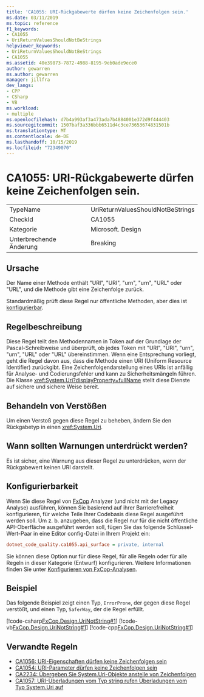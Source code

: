 ```yaml
---
title: 'CA1055: URI-Rückgabewerte dürfen keine Zeichenfolgen sein.'
ms.date: 03/11/2019
ms.topic: reference
f1_keywords:
- CA1055
- UriReturnValuesShouldNotBeStrings
helpviewer_keywords:
- UriReturnValuesShouldNotBeStrings
- CA1055
ms.assetid: 40e39873-7872-4988-8195-9eb0ade9ece0
author: gewarren
ms.author: gewarren
manager: jillfra
dev_langs:
- CPP
- CSharp
- VB
ms.workload:
- multiple
ms.openlocfilehash: d7b4a993af3a473ada7b4884001e372d9f444403
ms.sourcegitcommit: 1507baf3a336bbb6511d4c3ce73653674831501b
ms.translationtype: MT
ms.contentlocale: de-DE
ms.lasthandoff: 10/15/2019
ms.locfileid: "72349070"
---
```

# <a name="ca1055-uri-return-values-should-not-be-strings"></a>CA1055: URI-Rückgabewerte dürfen keine Zeichenfolgen sein.

|||
|-|-|
|TypeName|UriReturnValuesShouldNotBeStrings|
|CheckId|CA1055|
|Kategorie|Microsoft. Design|
|Unterbrechende Änderung|Breaking|

## <a name="cause"></a>Ursache

Der Name einer Methode enthält "URI", "URI", "urn", "urn", "URL" oder "URL", und die Methode gibt eine Zeichenfolge zurück.

Standardmäßig prüft diese Regel nur öffentliche Methoden, aber dies ist [konfigurierbar](#configurability).

## <a name="rule-description"></a>Regelbeschreibung

Diese Regel teilt den Methodennamen in Token auf der Grundlage der Pascal-Schreibweise und überprüft, ob jedes Token mit "URI", "URI", "urn", "urn", "URL" oder "URL" übereinstimmen. Wenn eine Entsprechung vorliegt, geht die Regel davon aus, dass die Methode einen URI (Uniform Resource Identifier) zurückgibt. Eine Zeichenfolgendarstellung eines URIs ist anfällig für Analyse- und Codierungsfehler und kann zu Sicherheitsmängeln führen. Die Klasse <xref:System.Uri?displayProperty=fullName> stellt diese Dienste auf sichere und sichere Weise bereit.

## <a name="how-to-fix-violations"></a>Behandeln von Verstößen

Um einen Verstoß gegen diese Regel zu beheben, ändern Sie den Rückgabetyp in einen <xref:System.Uri>.

## <a name="when-to-suppress-warnings"></a>Wann sollten Warnungen unterdrückt werden?

Es ist sicher, eine Warnung aus dieser Regel zu unterdrücken, wenn der Rückgabewert keinen URI darstellt.

## <a name="configurability"></a>Konfigurierbarkeit

Wenn Sie diese Regel von [FxCop](install-fxcop-analyzers.md) Analyzer (und nicht mit der Legacy Analyse) ausführen, können Sie basierend auf ihrer Barrierefreiheit konfigurieren, für welche Teile Ihrer Codebasis diese Regel ausgeführt werden soll. Um z. b. anzugeben, dass die Regel nur für die nicht öffentliche API-Oberfläche ausgeführt werden soll, fügen Sie das folgende Schlüssel-Wert-Paar in eine Editor config-Datei in Ihrem Projekt ein:

```ini
dotnet_code_quality.ca1055.api_surface = private, internal
```

Sie können diese Option nur für diese Regel, für alle Regeln oder für alle Regeln in dieser Kategorie (Entwurf) konfigurieren. Weitere Informationen finden Sie unter [Konfigurieren von FxCop-Analysen](configure-fxcop-analyzers.md).

## <a name="example"></a>Beispiel

Das folgende Beispiel zeigt einen Typ, `ErrorProne`, der gegen diese Regel verstößt, und einen Typ, `SaferWay`, der die Regel erfüllt.

[!code-csharp[FxCop.Design.UriNotString#1](../code-quality/codesnippet/CSharp/ca1055-uri-return-values-should-not-be-strings_1.cs)]
[!code-vb[FxCop.Design.UriNotString#1](../code-quality/codesnippet/VisualBasic/ca1055-uri-return-values-should-not-be-strings_1.vb)]
[!code-cpp[FxCop.Design.UriNotString#1](../code-quality/codesnippet/CPP/ca1055-uri-return-values-should-not-be-strings_1.cpp)]

## <a name="related-rules"></a>Verwandte Regeln

- [CA1056: URI-Eigenschaften dürfen keine Zeichenfolgen sein](../code-quality/ca1056-uri-properties-should-not-be-strings.md)
- [CA1054: URI-Parameter dürfen keine Zeichenfolgen sein](../code-quality/ca1054-uri-parameters-should-not-be-strings.md)
- [CA2234: Übergeben Sie System.Uri-Objekte anstelle von Zeichenfolgen](../code-quality/ca2234.md)
- [CA1057: URI-Überladungen vom Typ string rufen Überladungen vom Typ System.Uri auf](../code-quality/ca1057-string-uri-overloads-call-system-uri-overloads.md)